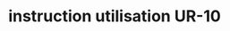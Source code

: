 ---
layout: default
nav_order: 2
title: instruction utilisation UR-10
parent: presentation UR-10
---